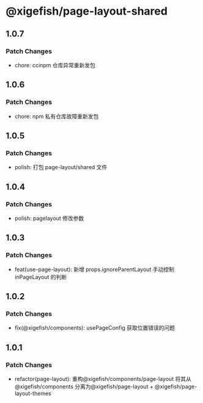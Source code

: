 # @xigefish/page-layout-shared

## 1.0.7

### Patch Changes

- chore: ccinpm 仓库异常重新发包

## 1.0.6

### Patch Changes

- chore: npm 私有仓库故障重新发包

## 1.0.5

### Patch Changes

- polish: 打包 page-layout/shared 文件

## 1.0.4

### Patch Changes

- polish: pagelayout 修改参数

## 1.0.3

### Patch Changes

- feat(use-page-layout): 新增 props.ignoreParentLayout 手动控制 inPageLayout 的判断

## 1.0.2

### Patch Changes

- fix(@xigefish/components): usePageConfig 获取位置错误的问题

## 1.0.1

### Patch Changes

- refactor(page-layout): 重构@xigefish/components/page-layout 将其从@xigefish/components 分离为@xigefish/page-layout + @xigefish/page-layout-themes
